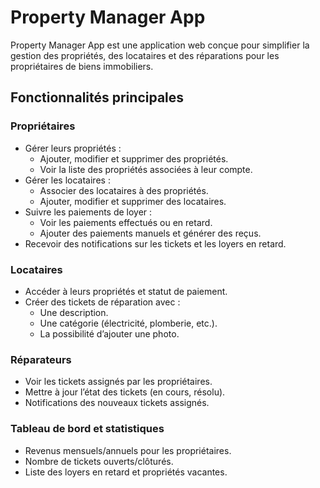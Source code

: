 # Property Manager App

Property Manager App est une application web conçue pour simplifier la gestion des propriétés, des locataires et des réparations pour les propriétaires de biens immobiliers.

## Fonctionnalités principales

### Propriétaires

- Gérer leurs propriétés :
  - Ajouter, modifier et supprimer des propriétés.
  - Voir la liste des propriétés associées à leur compte.
- Gérer les locataires :
  - Associer des locataires à des propriétés.
  - Ajouter, modifier et supprimer des locataires.
- Suivre les paiements de loyer :
  - Voir les paiements effectués ou en retard.
  - Ajouter des paiements manuels et générer des reçus.
- Recevoir des notifications sur les tickets et les loyers en retard.

### Locataires

- Accéder à leurs propriétés et statut de paiement.
- Créer des tickets de réparation avec :
  - Une description.
  - Une catégorie (électricité, plomberie, etc.).
  - La possibilité d’ajouter une photo.

### Réparateurs

- Voir les tickets assignés par les propriétaires.
- Mettre à jour l’état des tickets (en cours, résolu).
- Notifications des nouveaux tickets assignés.

### Tableau de bord et statistiques

- Revenus mensuels/annuels pour les propriétaires.
- Nombre de tickets ouverts/clôturés.
- Liste des loyers en retard et propriétés vacantes.

